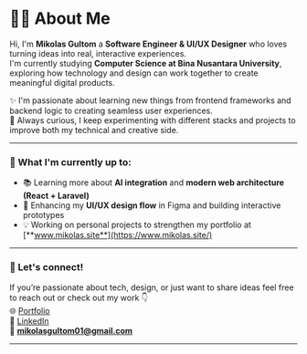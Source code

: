 # 👨‍💻 About Me

Hi, I'm **Mikolas Gultom** a **Software Engineer & UI/UX Designer** who loves turning ideas into real, interactive experiences.  
I'm currently studying **Computer Science at Bina Nusantara University**, exploring how technology and design can work together to create meaningful digital products.

✨ I'm passionate about learning new things from frontend frameworks and backend logic to creating seamless user experiences.  
🚀 Always curious, I keep experimenting with different stacks and projects to improve both my technical and creative side.  

---

### 🎯 What I'm currently up to:
- 📚 Learning more about **AI integration** and **modern web architecture (React + Laravel)**  
- 🎨 Enhancing my **UI/UX design flow** in Figma and building interactive prototypes  
- 💡 Working on personal projects to strengthen my portfolio at [**www.mikolas.site**](https://www.mikolas.site/)

---

### 💬 Let's connect!
If you’re passionate about tech, design, or just want to share ideas feel free to reach out or check out my work 👇  
🌐 [Portfolio](https://www.mikolas.site/)  
💼 [LinkedIn](https://www.linkedin.com/in/mikolas-p-gultom-85b039310/)  
📧 **mikolasgultom01@gmail.com**

---
